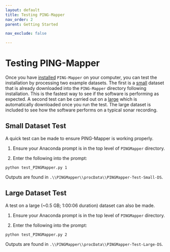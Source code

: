 ```yaml
---
layout: default
title: Testing PING-Mapper
nav_order: 2
parent: Getting Started

nav_exclude: false

---
```

# Testing PING-Mapper

Once you have [installed](.../docs/gettingstarted/Installation.md)  `PING-Mapper` on your computer, you can test the installation by processing two example datasets. The first is a [small](#small-dataset-test) dataset that is already downloaded into the `PING-Mapper` directory following installation. This is the fastest way to see if the software is performing as expected. A second test can be carried out on a [large](#large-dataset-test) which is automatically downloaded once you run the test. The large dataset is included to see how the software performs on a typical sonar recording.  

## Small Dataset Test
A quick test can be made to ensure PING-Mapper is working properly.
1. Ensure your Anaconda prompt is in the top level of `PINGMapper` directory.

2. Enter the following into the prompt:  
```
python test_PINGMapper.py 1
```

Outputs are found in `.\\PINGMapper\\procData\\PINGMapper-Test-Small-DS`.

## Large Dataset Test
A test on a large (~0.5 GB; 1:00:06 duration) dataset can also be made.
1. Ensure your Anaconda prompt is in the top level of `PINGMapper` directory.

2. Enter the following into the prompt:  
```
python test_PINGMapper.py 2
```

Outputs are found in `.\\PINGMapper\\procData\\PINGMapper-Test-Large-DS`.
